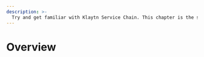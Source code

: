```yaml
---
description: >-
  Try and get familiar with Klaytn Service Chain. This chapter is the starting point of your journey to Klaytn Service Chain.
---
```


# Overview
